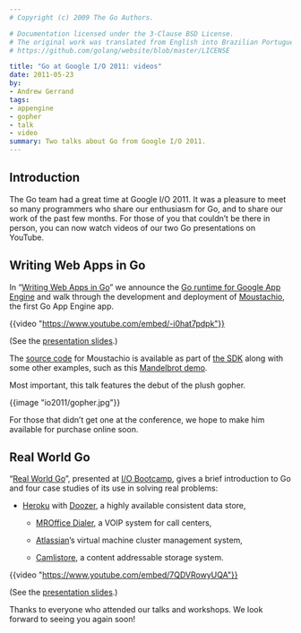 ```yaml
---
# Copyright (c) 2009 The Go Authors.

# Documentation licensed under the 3-Clause BSD License.
# The original work was translated from English into Brazilian Portuguese.
# https://github.com/golang/website/blob/master/LICENSE

title: "Go at Google I/O 2011: videos"
date: 2011-05-23
by:
- Andrew Gerrand
tags:
- appengine
- gopher
- talk
- video
summary: Two talks about Go from Google I/O 2011.
---
```


## Introduction

The Go team had a great time at Google I/O 2011.
It was a pleasure to meet so many programmers who share our enthusiasm for Go,
and to share our work of the past few months.
For those of you that couldn’t be there in person,
you can now watch videos of our two Go presentations on YouTube.

## Writing Web Apps in Go

In “[Writing Web Apps in Go](http://www.youtube.com/watch?v=-i0hat7pdpk)”
we announce the [Go runtime for Google App Engine](/blog/go-and-google-app-engine)
and walk through the development and deployment of [Moustachio](http://moustach-io.appspot.com/),
the first Go App Engine app.

{{video "https://www.youtube.com/embed/-i0hat7pdpk"}}

(See the [presentation slides](/talks/2011/Writing_Web_Apps_in_Go.pdf).)

The [source code](https://code.google.com/p/appengine-go/source/browse/example/moustachio)
for Moustachio is available as part of [the SDK](http://code.google.com/appengine/downloads.html#Google_App_Engine_SDK_for_Go)
along with some other examples,
such as this [Mandelbrot demo](http://mandelbrot-tiles.appspot.com/).

Most important, this talk features the debut of the plush gopher.

{{image "io2011/gopher.jpg"}}

For those that didn’t get one at the conference, we hope to make him available for purchase online soon.

## Real World Go

“[Real World Go](http://www.youtube.com/watch?v=7QDVRowyUQA)”,
presented at [I/O Bootcamp](http://io-bootcamp.com),
gives a brief introduction to Go and four case studies of its use in solving real problems:
- [Heroku](http://heroku.com) with [Doozer](https://github.com/ha/doozerd),
  a highly available consistent data store,

  - [MROffice Dialer](http://mroffice.org/telephony.html), a VOIP system for call centers,

  - [Atlassian](http://www.atlassian.com)’s virtual machine cluster management system,

  - [Camlistore](http://www.camlistore.org), a content addressable storage system.

{{video "https://www.youtube.com/embed/7QDVRowyUQA"}}

(See the [presentation slides](/talks/2011/Real_World_Go.pdf).)

Thanks to everyone who attended our talks and workshops. We look forward to seeing you again soon!
